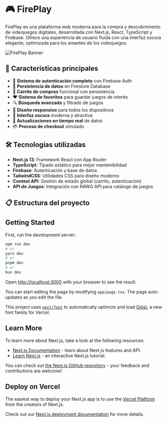 # 🎮 FirePlay

FirePlay es una plataforma web moderna para la compra y descubrimiento de videojuegos digitales, desarrollada con Next.js, React, TypeScript y Firebase. Ofrece una experiencia de usuario fluida con una interfaz oscura elegante, optimizada para los amantes de los videojuegos.

![FirePlay Banner](./public/screenshots/banner.png)

## 🚀 Características principales

- 🔐 **Sistema de autenticación completo** con Firebase Auth
- 💾 **Persistencia de datos** en Firestore Database
- 🛒 **Carrito de compras** funcional con persistencia
- ❤️ **Sistema de favoritos** para guardar juegos de interés
- 🔍 **Búsqueda avanzada** y filtrado de juegos
- 📱 **Diseño responsivo** para todos los dispositivos
- 🌙 **Interfaz oscura** moderna y atractiva
- 🔄 **Actualizaciones en tiempo real** de datos
- 💳 **Proceso de checkout** simulado

## 🛠️ Tecnologías utilizadas

- **Next.js 13**: Framework React con App Router
- **TypeScript**: Tipado estático para mejor mantenibilidad
- **Firebase**: Autenticación y base de datos
- **TailwindCSS**: Utilidades CSS para diseño moderno
- **Context API**: Gestión de estado global (carrito, autenticación)
- **API de Juegos**: Integración con RAWG API para catálogo de juegos

## 📋 Estructura del proyecto

## Getting Started

First, run the development server:

```bash
npm run dev
# or
yarn dev
# or
pnpm dev
# or
bun dev
```

Open [http://localhost:3000](http://localhost:3000) with your browser to see the result.

You can start editing the page by modifying `app/page.tsx`. The page auto-updates as you edit the file.

This project uses [`next/font`](https://nextjs.org/docs/app/building-your-application/optimizing/fonts) to automatically optimize and load [Geist](https://vercel.com/font), a new font family for Vercel.

## Learn More

To learn more about Next.js, take a look at the following resources:

- [Next.js Documentation](https://nextjs.org/docs) - learn about Next.js features and API.
- [Learn Next.js](https://nextjs.org/learn) - an interactive Next.js tutorial.

You can check out [the Next.js GitHub repository](https://github.com/vercel/next.js) - your feedback and contributions are welcome!

## Deploy on Vercel

The easiest way to deploy your Next.js app is to use the [Vercel Platform](https://vercel.com/new?utm_medium=default-template&filter=next.js&utm_source=create-next-app&utm_campaign=create-next-app-readme) from the creators of Next.js.

Check out our [Next.js deployment documentation](https://nextjs.org/docs/app/building-your-application/deploying) for more details.
